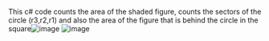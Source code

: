This c# code counts the area of the shaded figure, counts the sectors of the circle (r3,r2,r1) and also the area of the figure that is behind the circle in the square![image](https://github.com/SimonLate32/CircleRadius/assets/118851112/7b3c72cb-05eb-4285-b39c-5074750ed366)
![image](https://github.com/SimonLate32/CircleRadius/assets/118851112/41c7e6ba-0d06-4090-bfa8-edf4b445c72e)
